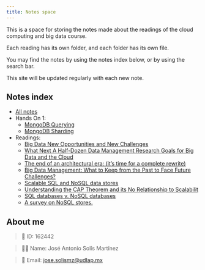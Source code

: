 ```yaml
---
title: Notes space
---
```

This is a space for storing the notes made about the readings of the cloud computing and big data course.

Each reading has its own folder, and each folder has its own file.

You may find the notes by using the notes index below, or by using the search bar.

This site will be updated regularly with each new note.

## Notes index

* [All notes](/notes)
* Hands On 1:
    * [MongoDB Querying](/notes/Hands-On-1-MongoDB-Querying.pdf)
    * [MongoDB Sharding](/notes/Hands-On-1-MongoDB-Sharding.pdf)
* Readings:
    * [Big Data New Opportunities and New Challenges](/notes/Big%20Data%20New%20Opportunities%20and%20New%20Challenges/Big%20Data%20New%20Opportunities%20and%20New%20Challenges.md)
    * [What Next A Half-Dozen Data Management Research Goals for Big Data and the Cloud](/notes/What%20Next%20A%20Half-Dozen%20Data%20Management%20Research%20Goals%20for%20Big%20Data%20and%20the%20Cloud/What%20Next%20A%20Half-Dozen%20Data%20Management%20Research%20Goals%20for%20Big%20Data%20and%20the%20Cloud.md)
    * [The end of an architectural era: (it’s time for a complete rewrite)](/notes/Big%20Data%20New%20Opportunities%20and%20New%20Challenges/Big%20Data%20New%20Opportunities%20and%20New%20Challenges.md)
    * [Big Data Management: What to Keep from the Past to Face Future Challenges?](/notes/What%20Next%20A%20Half-Dozen%20Data%20Management%20Research%20Goals%20for%20Big%20Data%20and%20the%20Cloud/What%20Next%20A%20Half-Dozen%20Data%20Management%20Research%20Goals%20for%20Big%20Data%20and%20the%20Cloud.md)
    * [Scalable SQL and NoSQL data stores](/notes/Big%20Data%20New%20Opportunities%20and%20New%20Challenges/Big%20Data%20New%20Opportunities%20and%20New%20Challenges.md)
    * [Understanding the CAP Theorem and its No Relationship to Scalabilit](/notes/What%20Next%20A%20Half-Dozen%20Data%20Management%20Research%20Goals%20for%20Big%20Data%20and%20the%20Cloud/What%20Next%20A%20Half-Dozen%20Data%20Management%20Research%20Goals%20for%20Big%20Data%20and%20the%20Cloud.md)
    * [SQL databases v. NoSQL databases](/notes/Big%20Data%20New%20Opportunities%20and%20New%20Challenges/Big%20Data%20New%20Opportunities%20and%20New%20Challenges.md)
    * [A survey on NoSQL stores.](/notes/What%20Next%20A%20Half-Dozen%20Data%20Management%20Research%20Goals%20for%20Big%20Data%20and%20the%20Cloud/What%20Next%20A%20Half-Dozen%20Data%20Management%20Research%20Goals%20for%20Big%20Data%20and%20the%20Cloud.md)


## About me

> 🔢 ID: 162442

> 👨‍💻 Name: José Antonio Solís Martínez

> 📧 Email: jose.solismz@udlap.mx